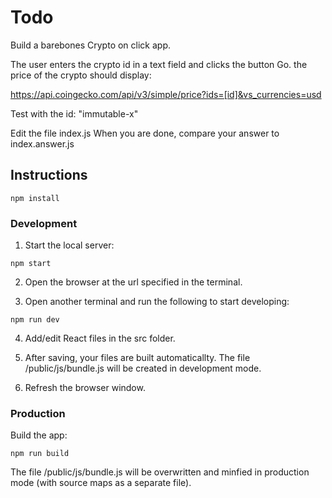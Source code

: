 # Todo

Build a barebones Crypto on click app.

The user enters the crypto id in a text field and clicks the button Go.
the price of the crypto should display:

https://api.coingecko.com/api/v3/simple/price?ids=[id]&vs_currencies=usd

Test with the id: "immutable-x"

Edit the file index.js
When you are done, compare your answer to index.answer.js

## Instructions

```
npm install
```

### Development

1. Start the local server:

```
npm start
```

2. Open the browser at the url specified in the terminal.

3. Open another terminal and run the following to start developing:

```
npm run dev
```

4. Add/edit React files in the src folder.

5. After saving, your files are built automaticallty. The file /public/js/bundle.js will be created in development mode.

6. Refresh the browser window.

### Production

Build the app:

```
npm run build
```

The file /public/js/bundle.js will be overwritten and minfied in production mode (with source maps as a separate file).
